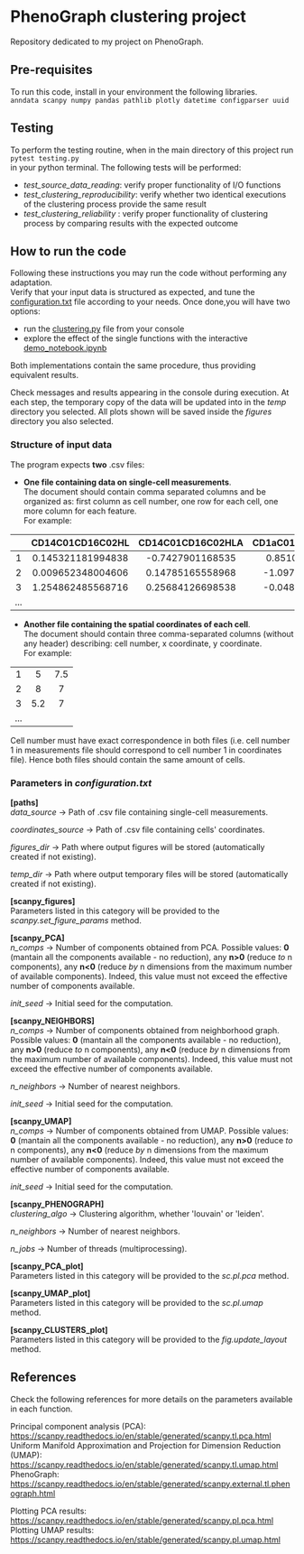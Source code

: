 # PhenoGraph clustering project  
Repository dedicated to my project on PhenoGraph.  

## Pre-requisites  
To run this code, install in your environment the following libraries.  
`anndata scanpy numpy pandas pathlib plotly datetime configparser uuid`  
  
## Testing  
To perform the testing routine, when in the main directory of this project run
`pytest testing.py`  
in your python terminal. The following tests will be performed:  
- *test_source_data_reading*: verify proper functionality of I/O functions  
- *test_clustering_reproducibility*: verify whether two identical executions of the clustering process provide the same result  
- *test_clustering_reliability* : verify proper functionality of clustering process by comparing results with the expected outcome  

  
## How to run the code  
Following these instructions you may run the code without performing any adaptation.  
Verify that your input data is structured as expected, and tune the [configuration.txt](./configuration.txt) file according to your needs.
Once done,you will have two options:  
- run the [clustering.py](./clustering.py) file from your console  
- explore the effect of the single functions with the interactive [demo_notebook.ipynb](./demo_notebook.ipynb)  

Both implementations contain the same procedure, thus providing equivalent results.  
   
Check messages and results appearing in the console during execution.
At each step, the temporary copy of the data will be updated into in the *temp* directory you selected.
All plots shown will be saved inside the *figures* directory you also selected.  
 


### Structure of input data  
The program expects **two** .csv files:  
- **One file containing data on single-cell measurements**.  
The document should contain comma separated columns and be organized as: first column as cell number, one row for each cell, one more column for each feature.  
For example:  

|     | CD14C01CD16C02HL  | CD14C01CD16C02HLA | CD1aC01SynCAMC02RB | ... |
|:---:|:-----------------:|:-----------------:|:------------------:|:---:|
|  1  | 0.145321181994838 |  -0.7427901168535 |   0.8510099217044  |     |
|  2  | 0.009652348004606 |  0.14785165558968 |  -1.0977624202569  |     |
|  3  | 1.254862485568716 |  0.25684126698538 |  -0.0489567128639  |     |
| ... |                   |                   |                    |     |  

- **Another file containing the spatial coordinates of each cell**.  
The document should contain three comma-separated columns (without any header) describing: cell number, x coordinate, y coordinate.  
For example:  

|      |     |     |
|:----:|:---:|:---:|
|   1  |  5  | 7.5 |
|   2  |  8  |  7  |
|   3  | 5.2 |  7  |
|  ... |     |     |  

Cell number must have exact correspondence in both files (i.e. cell number 1 in measurements file should correspond to cell number 1 in coordinates file). Hence both files should contain the same amount of cells.  

### Parameters in *configuration.txt*  
**[paths]**  
*data_source* -> Path of .csv file containing single-cell measurements. 
 
*coordinates_source* -> Path of .csv file containing cells' coordinates.  

*figures_dir* -> Path where output figures will be stored (automatically created if not existing).  

*temp_dir* -> Path where output temporary files will be stored (automatically created if not existing). 
  
**[scanpy_figures]**  
Parameters listed in this category will be provided to the *scanpy.set_figure_params* method. 
  
**[scanpy_PCA]**  
*n_comps* -> Number of components obtained from PCA. Possible values: **0** (mantain all the components available - no reduction), any **n>0** (reduce *to* n components), any **n<0** (reduce *by* n dimensions from the maximum number of available components). Indeed, this value must not exceed the effective number of components available.  

*init_seed* -> Initial seed for the computation.  

**[scanpy_NEIGHBORS]**  
*n_comps* -> Number of components obtained from neighborhood graph. Possible values: **0** (mantain all the components available - no reduction), any **n>0** (reduce *to* n components), any **n<0** (reduce *by* n dimensions from the maximum number of available components). Indeed, this value must not exceed the effective number of components available.  

*n_neighbors* -> Number of nearest neighbors.  

*init_seed* -> Initial seed for the computation.  
  
**[scanpy_UMAP]**  
*n_comps* -> Number of components obtained from UMAP. Possible values: **0** (mantain all the components available - no reduction), any **n>0** (reduce *to* n components), any **n<0** (reduce *by* n dimensions from the maximum number of available components). Indeed, this value must not exceed the effective number of components available.  

*init_seed* -> Initial seed for the computation.  
  
**[scanpy_PHENOGRAPH]**  
*clustering_algo* -> Clustering algorithm, whether 'louvain' or 'leiden'.  

*n_neighbors* -> Number of nearest neighbors.  

*n_jobs* -> Number of threads (multiprocessing).  

**[scanpy_PCA_plot]**  
Parameters listed in this category will be provided to the *sc.pl.pca* method.  

**[scanpy_UMAP_plot]**  
Parameters listed in this category will be provided to the *sc.pl.umap* method. 
  
**[scanpy_CLUSTERS_plot]**  
Parameters listed in this category will be provided to the *fig.update_layout* method.  
   

## References  
Check the following references for more details on the parameters available in each function.  

  
Principal component analysis (PCA):  
https://scanpy.readthedocs.io/en/stable/generated/scanpy.tl.pca.html
Uniform Manifold Approximation and Projection for Dimension Reduction (UMAP):  
https://scanpy.readthedocs.io/en/stable/generated/scanpy.tl.umap.html  
PhenoGraph:  
https://scanpy.readthedocs.io/en/stable/generated/scanpy.external.tl.phenograph.html

  
Plotting PCA results:  
https://scanpy.readthedocs.io/en/stable/generated/scanpy.pl.pca.html 
Plotting UMAP results:  
https://scanpy.readthedocs.io/en/stable/generated/scanpy.pl.umap.html
